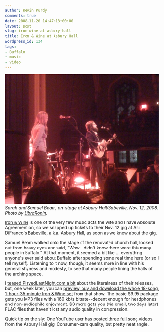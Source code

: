 ```yaml
---
author: Kevin Purdy
comments: true
date: 2008-11-20 14:47:13+00:00
layout: post
slug: iron-wine-at-asbury-hall
title: Iron & Wine at Asbury Hall
wordpress_id: 134
tags:
- Buffalo
- music
- video
---
```


![Iron & Wine at Babeville, by LibraRonin](/assets/uploads/2008/11/iron_and_wine_buffalo.jpg)
_Sarah and Samuel Beam, on-stage at Asbury Hall/Babeville, Nov. 12, 2008. Photo by [LibraRonin](http://flickr.com/photos/libraronin/3030475105/)._

[Iron & Wine](http://www.ironandwine.com/) is one of the very few music acts the wife and I have Absolute Agreement on, so we snapped up tickets to their Nov. 12 gig at Ani DiFranco's [Babeville](http://www.babevillebuffalo.com/), a.k.a. Asbury Hall, as soon as we knew about the gig.

Samuel Beam walked onto the stage of the renovated church hall, looked out from heavy eyes and said, "Wow. I didn't know there were this many people in Buffalo." At that moment, it seemed a bit like ... everything anyone's ever said about Buffalo after spending some real time here (or so I tell myself). Listening to it now, though, it seems more in line with his general shyness and modesty, to see that many people lining the halls of the arching space.

I [teased PlayedLastNight.com a bit](http://twitter.com/kevinpurdy/status/1007261204) about the literalness of their releases, but, one week later, you can [preview, buy and download the whole 18-song, 1-hour-35-minute Iron & Wine set](http://playedlastnight.com/artists/show/163/Iron_Wine_Buffalo_NY_Asbury_Hall) from that show. The basic $9.95 package gets you MP3 files with a 160 kb/s bitrate--decent enough for headphones and non-audiophile enjoyment. $3 more gets you (via email, two days later) FLAC files that haven't lost any audio quality in compression.

Quick tip on the sly: One YouTube user has posted [three full song videos](http://www.youtube.com/profile?user=kristiebenedict&view=videos) from the Asbury Hall gig. Consumer-cam quality, but pretty neat angle.



